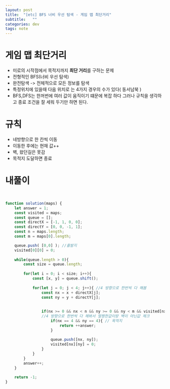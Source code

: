 ```yaml
---
layout: post
title:  "[etc] BFS 너비 우선 탐색 - 게임 맵 최단거리"
subtitle:   ""
categories: dev
tags: note
--- 
```

# 게임 맵 최단거리

- 미로의 시작점에서 목적지까지 **최단 거리**를 구하는 문제
- 전형적인 BFS(너비 우선 탐색)
- 완전탐색 -> 전체적으로 모든 정보를 탐색
- 특정위치에 있을때 다음 위치로 는 4가지 경우의 수가 있다( 동서남북 )
- BFS,DFS는 한꺼번에 여러 값이 움직이기 떄문에 복잡 하다 그러나
  규칙을 생각하고 종료 조건을 잘 세워 두기만 하면 된다.


# 규칙
- 네방향으로 한 칸씩 이동
- 이동한 후에는 현재 값++
- 벽, 왔던길은 못감
- 목적지 도달하면 종료



# 내풀이
```javascript


function solution(maps) {
    let answer = 1;
    const visited = maps;
    const queue = [];
    const directX = [-1, 1, 0, 0];
    const directY = [0, 0, -1, 1];
    const n = maps.length;
    const m = maps[0].length;

    queue.push( [0,0] ); //출발지
    visited[0][0] = 0;
    
    while(queue.length > 0){
        const size = queue.length;
        
        for(let i = 0; i < size; i++){
            const [x, y] = queue.shift();
            
            for(let j = 0; j < 4; j++){ //4 방향으로 한번씩 다 해봄
                const nx = x + directX[j];
                const ny = y + directY[j];
                
                
                if(nx >= 0 && nx < n && ny >= 0 && ny < m && visited[nx][ny] === 1){
                //4 방향으로 한번씩 다 해봐서 멀쩡한값이랑 벽이 아닌값 체크     
                    if(nx == 4 && ny == 4){ // 목적지
                        return ++answer;
                    }
                    
                    queue.push([nx, ny]);
                    visited[nx][ny] = 0;
                }
            }    
        }
        answer++;
    }
    
    return -1;
}

```

